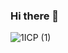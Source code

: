 ### Hi there 👋

<!--![1ICP](https://user-images.githubusercontent.com/89507014/157661115-92df4993-564c-43d0-9f4f-f355a17807cc.GIF)

**abrarsharif66/abrarsharif66** is a ✨ _special_ ✨ repository because its `README.md` (this file) appears on your GitHub profile.

Here are some ideas to get you started:

- 🔭 I’m currently working on ...
- 🌱 I’m currently learning ...
- 👯 I’m looking to collaborate on ...
- 🤔 I’m looking for help with ...
- 💬 Ask me about ...
- 📫 How to reach me: ...
- 😄 Pronouns: ...
- ⚡ Fun fact: ...
-->
![1ICP (1)](https://user-images.githubusercontent.com/89507014/157661424-f5ea95c4-a5cc-4380-94c1-f0cbfced0f30.gif)
